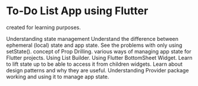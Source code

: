 # To-Do List App using Flutter

created for learning purposes.

Understanding state management
Understand the difference between ephemeral (local) state and app state.
See the problems with only using setState().
concept of Prop Drilling.
various ways of managing app state for Flutter projects.
Using List Builder.
Using Flutter BottomSheet Widget.
Learn to lift state up to be able to access it from children widgets.
Learn about design patterns and why they are useful.
Understanding Provider package working and using it to manage app state.
